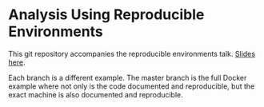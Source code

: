 # Analysis Using Reproducible Environments

This git repository accompanies the reproducible environments talk. [Slides here](www.londonr.org/presentations/2015/11/LondonR_-_Reproducible_Environments_-_Doug_Ashton_-_20151130.pdf).

Each branch is a different example. The master branch is the full Docker example where not only is the code documented and reproducible, but the exact machine is also documented and reproducible.
